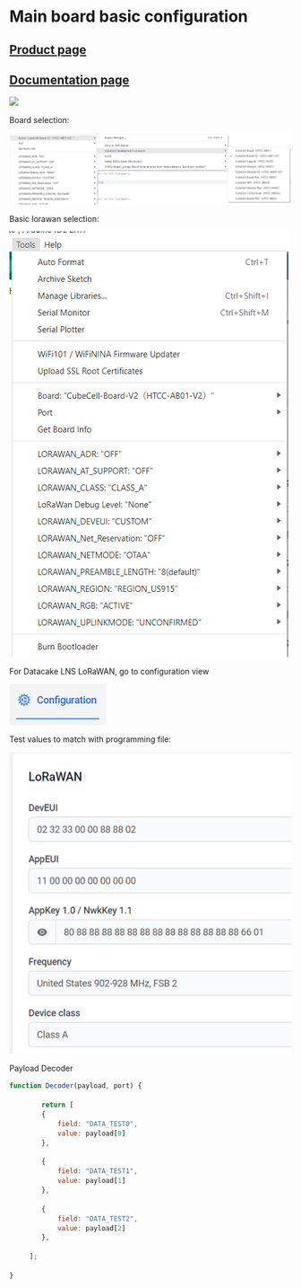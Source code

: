 # Main board basic configuration
## [Product page](https://heltec.org/project/htcc-ab01-v2/)
## [Documentation page](https://docs.heltec.cn/en/node/asr650x/htcc_ab01/index.html)
![](https://heltec.org/wp-content/uploads/2023/10/HTCC-AB01_V2-1200x767.jpg)

Board selection:

![](board_selection.png)

Basic lorawan selection:

![](board_lorawan_basic_selection.png)

For Datacake LNS LoRaWAN, go to configuration view

![](config.png)

Test values to match with programming file:

![](lora_param.png)

Payload Decoder

```javascript
function Decoder(payload, port) {

        return [
        {
            field: "DATA_TEST0",
            value: payload[0]
        },
    
        {
            field: "DATA_TEST1",
            value: payload[1]
        },    
        
        {
            field: "DATA_TEST2",
            value: payload[2]
        },   
        
     ];

} 
```
